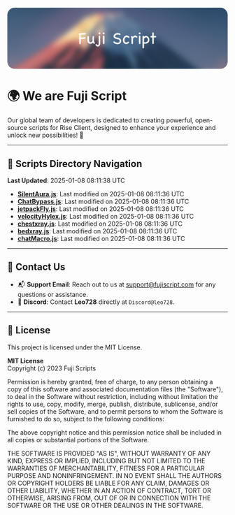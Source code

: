 ![Banner](.github/b.webp)

# 🌍 **We are Fuji Script**

Our global team of developers is dedicated to creating powerful, open-source scripts for Rise Client, designed to enhance your experience and unlock new possibilities! 🌟

---
<!-- SCRIPTS_NAVIGATION_START -->
## 📂 **Scripts Directory Navigation**

**Last Updated**: 2025-01-08 08:11:38 UTC

- **[SilentAura.js](scripts/SilentAura.js)**: Last modified on 2025-01-08 08:11:36 UTC
- **[ChatBypass.js](scripts/ChatBypass.js)**: Last modified on 2025-01-08 08:11:36 UTC
- **[jetpackFly.js](scripts/jetpackFly.js)**: Last modified on 2025-01-08 08:11:36 UTC
- **[velocityHylex.js](scripts/velocityHylex.js)**: Last modified on 2025-01-08 08:11:36 UTC
- **[chestxray.js](scripts/chestxray.js)**: Last modified on 2025-01-08 08:11:36 UTC
- **[bedxray.js](scripts/bedxray.js)**: Last modified on 2025-01-08 08:11:36 UTC
- **[chatMacro.js](scripts/chatMacro.js)**: Last modified on 2025-01-08 08:11:36 UTC

<!-- SCRIPTS_NAVIGATION_END -->

---

## 💬 **Contact Us**  
- 📬 **Support Email**: Reach out to us at [support@fujiscript.com](mailto:support@fujiscript.com) for any questions or assistance.  
- 💬 **Discord**: Contact **Leo728** directly at `Discord@leo728`.

---

## 📜 **License**

This project is licensed under the MIT License.  

**MIT License**  
Copyright (c) 2023 Fuji Scripts  

Permission is hereby granted, free of charge, to any person obtaining a copy of this software and associated documentation files (the "Software"), to deal in the Software without restriction, including without limitation the rights to use, copy, modify, merge, publish, distribute, sublicense, and/or sell copies of the Software, and to permit persons to whom the Software is furnished to do so, subject to the following conditions:  

The above copyright notice and this permission notice shall be included in all copies or substantial portions of the Software.  

THE SOFTWARE IS PROVIDED "AS IS", WITHOUT WARRANTY OF ANY KIND, EXPRESS OR IMPLIED, INCLUDING BUT NOT LIMITED TO THE WARRANTIES OF MERCHANTABILITY, FITNESS FOR A PARTICULAR PURPOSE AND NONINFRINGEMENT. IN NO EVENT SHALL THE AUTHORS OR COPYRIGHT HOLDERS BE LIABLE FOR ANY CLAIM, DAMAGES OR OTHER LIABILITY, WHETHER IN AN ACTION OF CONTRACT, TORT OR OTHERWISE, ARISING FROM, OUT OF OR IN CONNECTION WITH THE SOFTWARE OR THE USE OR OTHER DEALINGS IN THE SOFTWARE.  
